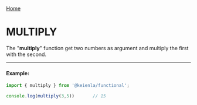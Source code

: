 [Home]('./../../../README.md)

# MULTIPLY

The "**multiply**" function get two numbers as argument and multiply the first with the second.

--------------
#### Example:
``` typescript
import { multiply } from '@keienla/functional';

console.log(multiply(3,5))       // 15
```
